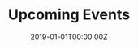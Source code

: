 ---
title: "Upcoming Events"  # Add a page title.
summary: "PAIUB upcoming events are listed here."  # Add a page description.
date: "2019-01-01T00:00:00Z"  # Add today's date.
type: "widget_page"  # Page type is a Widget Page
---